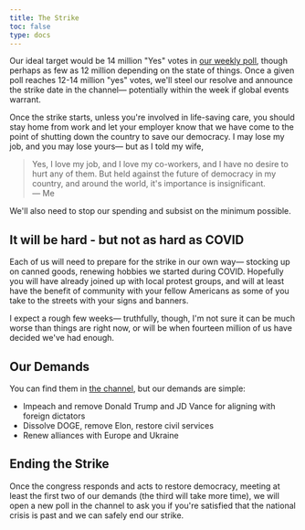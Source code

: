 ```yaml
---
title: The Strike
toc: false
type: docs
---
```


Our ideal target would be 14 million "Yes" votes in [our weekly poll](https://t.me/StrikeForDemocracy), though perhaps as few as 12 million depending on the state of things. Once a given poll reaches 12-14 million "yes" votes, we'll steel our resolve and announce the strike date in the channel— potentially within the week if global events warrant.

Once the strike starts, unless you're involved in life-saving care, you should stay home from work and let your employer know that we have come to the point of shutting down the country to save our democracy. I may lose my job, and you may lose yours— but as I told my wife,

> Yes, I love my job, and I love my co-workers, and I have no desire to hurt any of them. But held against the future of democracy in my country, and around the world, it's importance is insignificant.<br>
> — Me

We'll also need to stop our spending and subsist on the minimum possible.

## It will be hard - but not as hard as COVID

Each of us will need to prepare for the strike in our own way— stocking up on canned goods, renewing hobbies we started during COVID. Hopefully you will have already joined up with local protest groups, and will at least have the benefit of community with your fellow Americans as some of you take to the streets with your signs and banners.

I expect a rough few weeks— truthfully, though, I'm not sure it can be much worse than things are right now, or will be when fourteen million of us have decided we've had enough.

## Our Demands

You can find them in [the channel](ps://t.me/StrikeForDemocracy), but our demands are simple:
* Impeach and remove Donald Trump and JD Vance for aligning with foreign dictators
* Dissolve DOGE, remove Elon, restore civil services
* Renew alliances with Europe and Ukraine

## Ending the Strike

Once the congress responds and acts to restore democracy, meeting at least the first two of our demands (the third will take more time), we will open a new poll in the channel to ask you if you're satisfied that the national crisis is past and we can safely end our strike.
